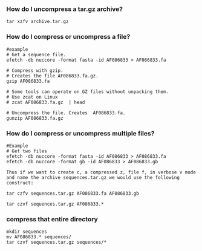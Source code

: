 ### How do I uncompress a tar.gz archive?

```
tar xzfv archive.tar.gz
```
### How do I compress or uncompress a file?
```
#example
# Get a sequence file.
efetch -db nuccore -format fasta -id AF086833 > AF086833.fa

# Compress with gzip.
# Creates the file AF086833.fa.gz.
gzip AF086833.fa

# Some tools can operate on GZ files without unpacking them. 
# Use zcat on Linux
# zcat AF086833.fa.gz  | head

# Uncompress the file. Creates  AF086833.fa.
gunzip AF086833.fa.gz
```
### How do I compress or uncompress multiple files?
```
#Example
# Get two files
efetch -db nuccore -format fasta -id AF086833 > AF086833.fa
efetch -db nuccore -format gb -id AF086833 > AF086833.gb

Thus if we want to create c, a compressed z, file f, in verbose v mode and name the archive sequences.tar.gz we would use the following construct:

tar czfv sequences.tar.gz AF086833.fa AF086833.gb

tar czvf sequences.tar.gz AF086833.*
```
### compress that entire directory
```
mkdir sequences
mv AF086833.* sequences/
tar czvf sequences.tar.gz sequences/*
```

